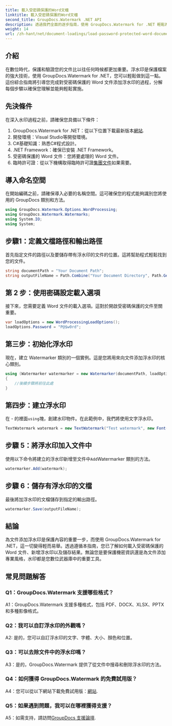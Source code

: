 ```yaml
---
title: 載入受密碼保護的Word文檔
linktitle: 載入受密碼保護的Word文檔
second_title: GroupDocs.Watermark .NET API
description: 透過我們全面的逐步指南，使用 GroupDocs.Watermark for .NET 輕鬆為受密碼保護的 Word 文件添加浮水印。
weight: 14
url: /zh-hant/net/document-loadings/load-password-protected-word-document/
---
```

## 介紹
在數位時代，保護和驗證您的文件比以往任何時候都更加重要。浮水印是保護檔案的強大技術，使用 GroupDocs.Watermark for .NET，您可以輕鬆做到這一點。這份綜合指南將引導您完成對受密碼保護的 Word 文件添加浮水印的過程，分解每個步驟以確保您理解並能夠輕鬆實施。
## 先決條件
在深入水印過程之前，請確保您具備以下條件：
1.  GroupDocs.Watermark for .NET：從以下位置下載最新版本[網站](https://releases.groupdocs.com/Watermark/net/).
2. 開發環境：Visual Studio等開發環境。
3. C#基礎知識：熟悉C#程式設計。
4. .NET Framework：確保已安裝 .NET Framework。
5. 受密碼保護的 Word 文件：您將要處理的 Word 文件。
6. 臨時許可證：從以下機構取得臨時許可證[集團文件](https://purchase.groupdocs.com/temporary-license/)如果需要。
## 導入命名空間
在開始編碼之前，請確保導入必要的名稱空間。這可確保您的程式能夠識別您將使用的 GroupDocs 類別和方法。
```csharp
using GroupDocs.Watermark.Options.WordProcessing;
using GroupDocs.Watermark.Watermarks;
using System.IO;
using System;
```
## 步驟1：定義文檔路徑和輸出路徑
首先指定文件的路徑以及要儲存帶有浮水印的文件的位置。這將幫助程式輕鬆找到您的文件。
```csharp
string documentPath = "Your Document Path";
string outputFileName = Path.Combine("Your Document Directory", Path.GetFileName(documentPath));
```
## 第 2 步：使用密碼設定載入選項
接下來，您需要定義 Word 文件的載入選項。這對於開啟受密碼保護的文件至關重要。
```csharp
var loadOptions = new WordProcessingLoadOptions();
loadOptions.Password = "P@$w0rd";
```
## 第三步：初始化浮水印
現在，建立 Watermarker 類別的一個實例。這是您將用來向文件添加浮水印的核心類別。
```csharp
using (Watermarker watermarker = new Watermarker(documentPath, loadOptions))
{
    //後續步驟將前往此處
}
```
## 第四步：建立浮水印
在 - 的裡面`using`塊，創建水印物件。在此範例中，我們將使用文字浮水印。
```csharp
TextWatermark watermark = new TextWatermark("Test watermark", new Font("Arial", 12));
```
## 步驟 5：將浮水印加入文件中
使用以下命令將建立的浮水印新增至文件中`Add`Watermarker 類別的方法。
```csharp
watermarker.Add(watermark);
```
## 步驟 6：儲存有浮水印的文檔
最後將加浮水印的文檔儲存到指定的輸出路徑。
```csharp
watermarker.Save(outputFileName);
```
## 結論
為文件添加浮水印是保護內容的重要一步，而使用 GroupDocs.Watermark for .NET，這一切變得輕而易舉。透過遵循本指南，您已了解如何載入受密碼保護的 Word 文件、新增浮水印以及儲存結果。無論您是要保護機密資訊還是為文件添加專業風格，水印都是您數位武器庫中的重要工具。
## 常見問題解答
### Q1：GroupDocs.Watermark 支援哪些格式？
A1：GroupDocs.Watermark 支援多種格式，包括 PDF、DOCX、XLSX、PPTX 和多種影像格式。
### Q2：我可以自訂浮水印的外觀嗎？
A2: 是的，您可以自訂浮水印的文字、字體、大小、顏色和位置。
### Q3：可以去除文件中的浮水印嗎？
A3：是的，GroupDocs.Watermark 提供了從文件中搜尋和刪除浮水印的方法。
### Q4：如何獲得 GroupDocs.Watermark 的免費試用版？
 A4：您可以從以下網站下載免費試用版：[網站](https://releases.groupdocs.com/).
### Q5：如果遇到問題，我可以在哪裡獲得支援？
 A5：如需支持，請訪問[GroupDocs 支援論壇](https://forum.groupdocs.com/c/watermark/19).